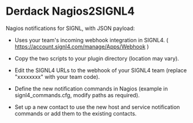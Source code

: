 # Derdack Nagios2SIGNL4

Nagios notifications for SIGNL, with JSON payload:

* Uses your team's incoming webhook integration in SIGNL4.
( https://account.signl4.com/manage/Apps/Webhook )

* Copy the two scripts to your plugin directory (location may vary).

* Edit the SIGNL4 URLs to the webhook of your SIGNL4 team (replace "xxxxxxxx" with your team code).

* Define the new notification commands in Nagios (example in signl4_commands.cfg, modify paths as required).

* Set up a new contact to use the new host and service notification commands or add them to the existing contacts.
